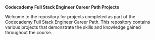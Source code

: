 **Codecademy Full Stack Engineer Career Path Projects**

Welcome to the repository for projects completed as part of the Codecademy Full Stack Engineer Career Path. This repository contains various projects that demonstrate the skills and knowledge gained throughout the course.
